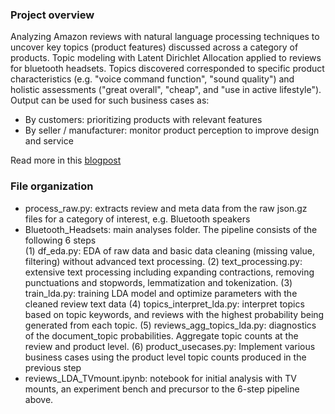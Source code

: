 ### Project overview
Analyzing Amazon reviews with natural language processing techniques to uncover key topics (product features) discussed across a category of products. Topic modeling with Latent Dirichlet Allocation applied to reviews for bluetooth headsets. Topics discovered corresponded to specific product characteristics (e.g. "voice command function", "sound quality") and holistic assessments ("great overall", "cheap", and "use in active lifestyle"). Output can be used for such business cases as:
- By customers: prioritizing products with relevant features  
- By seller / manufacturer: monitor product perception to improve design and service

Read more in this [blogpost](https://nycdatascience.com/blog/student-works/learning-category-wise-product-features-from-amazon-reviews/)

### File organization
- process_raw.py: extracts review and meta data from the raw json.gz files for a category of interest, e.g. Bluetooth speakers
- Bluetooth_Headsets: main analyses folder. The pipeline consists of the following 6 steps  
    (1) df_eda.py: EDA of raw data and basic data cleaning (missing value, filtering) without advanced text processing.
    (2) text_processing.py: extensive text processing including expanding contractions, removing punctuations and stopwords, lemmatization and tokenization.
    (3) train_lda.py: training LDA model and optimize parameters with the cleaned review text data
    (4) topics_interpret_lda.py: interpret topics based on topic keywords, and reviews with the highest probability being generated from each topic. 
    (5) reviews_agg_topics_lda.py: diagnostics of the document_topic probabilities. Aggregate topic counts at the review and product level.
    (6) product_usecases.py: Implement various business cases using the product level topic counts produced in the previous step 
- reviews_LDA_TVmount.ipynb: notebook for initial analysis with TV mounts, an experiment bench and precursor to the 6-step pipeline above.
